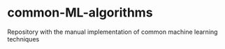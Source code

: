 # common-ML-algorithms
Repository with the manual implementation of common machine learning techniques
